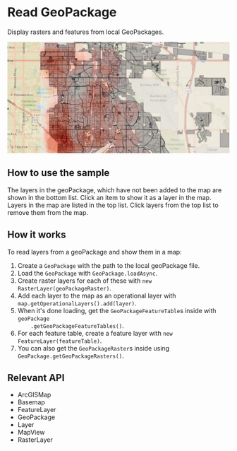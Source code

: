 <h1>Read GeoPackage</h1>

<p>Display rasters and features from local GeoPackages.</p>

<p><img src="ReadGeoPackage.png"/></p>

<h2>How to use the sample</h2>

<p>The layers in the geoPackage, which have not been added to the map are shown in the bottom list. Click an item to 
show it as a layer in the map. Layers in the map are listed in the top list. Click layers from the top list to 
remove them from the map.</p>

<h2>How it works</h2>

<p>To read layers from a geoPackage and show them in a map:</p>

<ol>
    <li>Create a <code>GeoPackage</code> with the path to the local geoPackage file.</li>
    <li>Load the <code>GeoPackage</code> with <code>GeoPackage.loadAsync</code>.</li>
    <li>Create raster layers for each of these with <code>new RasterLayer(geoPackageRaster)</code>.</li>
        <li>Add each layer to the map as an operational layer with <code>map.getOperationalLayers().add(layer)</code>.</li>
    <li>When it's done loading, get the <code>GeoPackageFeatureTable</code>s inside with <code>geoPackage
    .getGeoPackageFeatureTables()</code>.</li>
    <li>For each feature table, create a feature layer with <code>new FeatureLayer(featureTable)</code>.</li>
    <li>You can also get the <code>GeoPackageRaster</code>s inside using <code>GeoPackage.getGeoPackageRasters()</code>.</li>
</ol>

<h2>Relevant API</h2>

<ul>
<li>ArcGISMap</li>
<li>Basemap</li>
<li>FeatureLayer</li>
<li>GeoPackage</li>
<li>Layer</li>
<li>MapView</li>
<li>RasterLayer</li>
</ul>
